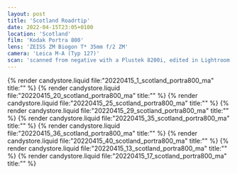 ```yaml
---
layout: post
title: 'Scotland Roadrtip'
date: 2022-04-15T23:05+0100
location: 'Scotland'
film: 'Kodak Portra 800'
lens: 'ZEISS ZM Biogon T* 35mm f/2 ZM'
camera: 'Leica M-A (Typ 127)'
scan: 'scanned from negative with a Plustek 8200i, edited in Lightroom'
---
```


{% render candystore.liquid file:"20220415_1_scotland_portra800_ma" title:"" %}
{% render candystore.liquid file:"20220415_20_scotland_portra800_ma" title:"" %}
{% render candystore.liquid file:"20220415_25_scotland_portra800_ma" title:"" %}
{% render candystore.liquid file:"20220415_29_scotland_portra800_ma" title:"" %}
{% render candystore.liquid file:"20220415_35_scotland_portra800_ma" title:"" %}
{% render candystore.liquid file:"20220415_36_scotland_portra800_ma" title:"" %}
{% render candystore.liquid file:"20220415_40_scotland_portra800_ma" title:"" %}
{% render candystore.liquid file:"20220415_13_scotland_portra800_ma" title:"" %}
{% render candystore.liquid file:"20220415_17_scotland_portra800_ma" title:"" %}